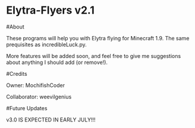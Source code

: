 # Elytra-Flyers v2.1

#About

These programs will help you with Elytra flying for Minecraft 1.9. The same prequisites as incredibleLuck.py.

More features will be added soon, and feel free to give me suggestions about anything I should add (or remove!).

#Credits

Owner: MochifishCoder

Collaborator: weevilgenius

#Future Updates

v3.0 IS EXPECTED IN EARLY JULY!!!
